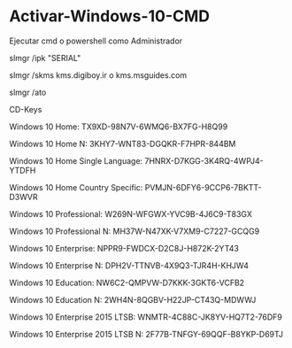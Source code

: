 # Activar-Windows-10-CMD

Ejecutar cmd o powershell como Administrador



slmgr /ipk "SERIAL"

slmgr /skms kms.digiboy.ir      o      kms.msguides.com

slmgr /ato




CD-Keys

Windows 10 Home: TX9XD-98N7V-6WMQ6-BX7FG-H8Q99

Windows 10 Home N: 3KHY7-WNT83-DGQKR-F7HPR-844BM

Windows 10 Home Single Language: 7HNRX-D7KGG-3K4RQ-4WPJ4-YTDFH

Windows 10 Home Country Specific: PVMJN-6DFY6-9CCP6-7BKTT-D3WVR

Windows 10 Professional: W269N-WFGWX-YVC9B-4J6C9-T83GX

Windows 10 Professional N: MH37W-N47XK-V7XM9-C7227-GCQG9

Windows 10 Enterprise: NPPR9-FWDCX-D2C8J-H872K-2YT43

Windows 10 Enterprise N: DPH2V-TTNVB-4X9Q3-TJR4H-KHJW4

Windows 10 Education: NW6C2-QMPVW-D7KKK-3GKT6-VCFB2

Windows 10 Education N: 2WH4N-8QGBV-H22JP-CT43Q-MDWWJ

Windows 10 Enterprise 2015 LTSB: WNMTR-4C88C-JK8YV-HQ7T2-76DF9

Windows 10 Enterprise 2015 LTSB N: 2F77B-TNFGY-69QQF-B8YKP-D69TJ
